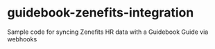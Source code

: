 # guidebook-zenefits-integration
Sample code for syncing Zenefits HR data with a Guidebook Guide via webhooks

